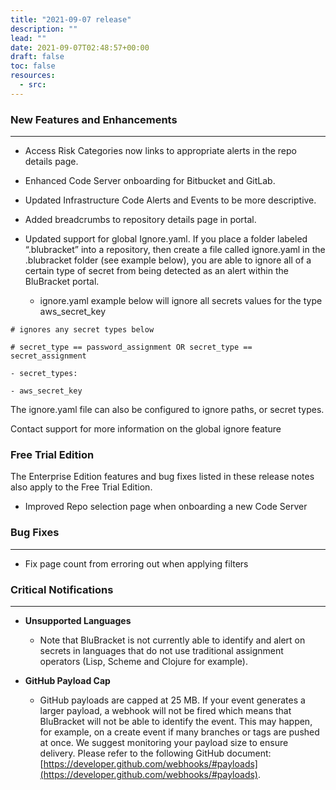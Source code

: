 ```yaml
---
title: "2021-09-07 release"
description: ""
lead: ""
date: 2021-09-07T02:48:57+00:00
draft: false
toc: false
resources:
  - src:
---
```


### New Features and Enhancements
---------------------------------

* Access Risk Categories now links to appropriate alerts in the repo details page.

* Enhanced Code Server onboarding for Bitbucket and GitLab.

* Updated Infrastructure Code Alerts and Events to be more descriptive.

* Added breadcrumbs to repository details page in portal.

* Updated support for global Ignore.yaml. If you place a folder labeled “.blubracket” into a repository, then create a file called ignore.yaml in the .blubracket folder (see example below), you are able to ignore all of a certain type of secret from being detected as an alert within the BluBracket portal.

  * ignore.yaml example below will ignore all secrets values for the type aws\_secret\_key

`# ignores any secret types below`

`# secret_type == password_assignment OR secret_type == secret_assignment`

`- secret_types:`

`- aws_secret_key`

The ignore.yaml file can also be configured to ignore paths, or secret types.

Contact support for more information on the global ignore feature

### Free Trial Edition

The Enterprise Edition features and bug fixes listed in these release notes also apply to the Free Trial Edition.

* Improved Repo selection page when onboarding a new Code Server

### Bug Fixes
-------------

* Fix page count from erroring out when applying filters

### Critical Notifications
--------------------------

* **Unsupported Languages**

  * Note that BluBracket is not currently able to identify and alert on secrets in languages that do not use traditional assignment operators (Lisp, Scheme and Clojure for example).

* **GitHub Payload Cap**

  * GitHub payloads are capped at 25 MB. If your event generates a larger payload, a webhook will not be fired which means that BluBracket will not be able to identify the event. This may happen, for example, on a create event if many branches or tags are pushed at once. We suggest monitoring your payload size to ensure delivery. Please refer to the following GitHub document: [https://developer.github.com/webhooks/#payloads](https://developer.github.com/webhooks/#payloads).
